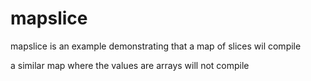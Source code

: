 # mapslice
mapslice is an example demonstrating that a map of slices wil compile

a similar map where the values are arrays will not compile
